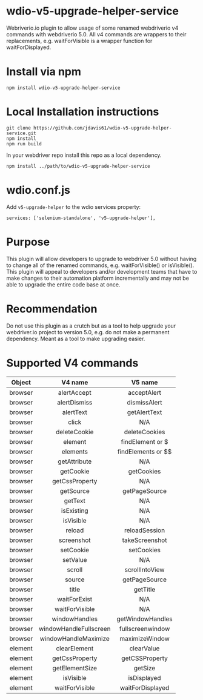 # wdio-v5-upgrade-helper-service
Webriverio.io plugin to allow usage of some renamed webdriverio v4 commands with webdriverio 5.0. All v4 commands are wrappers to their replacements, e.g. waitForVisible is a wrapper function for waitForDisplayed.

# Install via npm
```
npm install wdio-v5-upgrade-helper-service
```

# Local Installation instructions
```
git clone https://github.com/jdavis61/wdio-v5-upgrade-helper-service.git
npm install
npm run build
```
In your webdriver repo install this repo as a local dependency.
```
npm install ../path/to/wdio-v5-upgrade-helper-service
```

# wdio.conf.js
Add `v5-upgrade-helper` to the wdio services property:
```
services: ['selenium-standalone', 'v5-upgrade-helper'],
```

# Purpose
This plugin will allow developers to upgrade to webdriver 5.0 without having to change all of the renamed commands, e.g. waitForVisible() or isVisible(). This plugin will appeal to developers and/or development teams that have to make changes to their automation platform incrementally and may not be able to upgrade the entire code base at once.

# Recommendation
Do not use this plugin as a crutch but as a tool to help upgrade your webdriver.io project to version 5.0, e.g. do not make a permanent dependency. Meant as a tool to make upgrading easier.

# Supported V4 commands
| Object  | V4 name  | V5 name |
| :----:  | :-----:  | :-----: |
| browser | alertAccept | acceptAlert |
| browser | alertDismiss | dismissAlert |
| browser | alertText | getAlertText |
| browser | click | N/A |
| browser | deleteCookie | deleteCookies |
| browser | element | findElement or $ |
| browser | elements | findElements or $$ |
| browser | getAttribute | N/A |
| browser | getCookie | getCookies |
| browser | getCssProperty | N/A |
| browser | getSource | getPageSource |
| browser | getText | N/A |
| browser | isExisting | N/A |
| browser | isVisible | N/A |
| browser | reload | reloadSession | 
| browser | screenshot | takeScreenshot |
| browser | setCookie | setCookies |
| browser | setValue | N/A |
| browser | scroll | scrollIntoView |
| browser | source | getPageSource |
| browser | title | getTitle |
| browser | waitForExist | N/A |
| browser | waitForVisible | N/A |
| browser | windowHandles | getWindowHandles |
| browser | windowHandleFullscreen | fullscreenwindow |
| browser | windowHandleMaximize | maximizeWindow |
| element | clearElement | clearValue |
| element | getCssProperty | getCSSProperty |
| element | getElementSize | getSize |
| element | isVisible | isDisplayed |
| element | waitForVisible | waitForDisplayed |